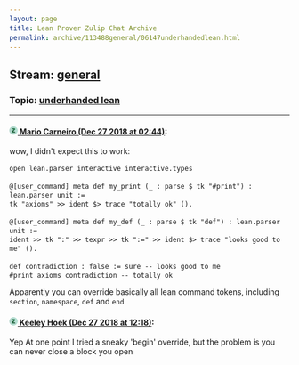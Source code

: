 ```yaml
---
layout: page
title: Lean Prover Zulip Chat Archive 
permalink: archive/113488general/06147underhandedlean.html
---
```


## Stream: [general](index.html)
### Topic: [underhanded lean](06147underhandedlean.html)

---

#### [![Click to go to Zulip](../../assets/img/zulip2.png) Mario Carneiro (Dec 27 2018 at 02:44)](https://leanprover.zulipchat.com/#narrow/stream/113488-general/topic/underhanded%20lean/near/152579911):
wow, I didn't expect this to work:
```lean
open lean.parser interactive interactive.types

@[user_command] meta def my_print (_ : parse $ tk "#print") : lean.parser unit :=
tk "axioms" >> ident $> trace "totally ok" ().

@[user_command] meta def my_def (_ : parse $ tk "def") : lean.parser unit :=
ident >> tk ":" >> texpr >> tk ":=" >> ident $> trace "looks good to me" ().

def contradiction : false := sure -- looks good to me
#print axioms contradiction -- totally ok
```
Apparently you can override basically all lean command tokens, including `section`, `namespace`, `def` and `end`

#### [![Click to go to Zulip](../../assets/img/zulip2.png) Keeley Hoek (Dec 27 2018 at 12:18)](https://leanprover.zulipchat.com/#narrow/stream/113488-general/topic/underhanded%20lean/near/152597048):
Yep
At one point I tried a sneaky 'begin' override, but the problem is you can never close a block you open

